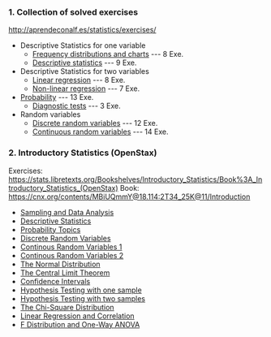 ### 1. Collection of solved exercises
http://aprendeconalf.es/statistics/exercises/ 
* Descriptive Statistics for one variable
  * [Frequency distributions and charts](http://aprendeconalf.es/statistics/exercises/frequency_charts.html) --- 8 Exe.
  * [Descriptive statistics](http://aprendeconalf.es/statistics/exercises/statistics.html) --- 9 Exe.
* Descriptive Statistics for two variables
  * [Linear regression](http://aprendeconalf.es/statistics/exercises/linear_regression.html) --- 8 Exe.
  * [Non-linear regression](http://aprendeconalf.es/statistics/exercises/non_linear_regression.html) --- 7 Exe.
* [Probability](http://aprendeconalf.es/statistics/exercises/probability.html) --- 13 Exe.
  * [Diagnostic tests](http://aprendeconalf.es/statistics/exercises/diagnostic_tests.html) --- 3 Exe.
* Random variables
  * [Discrete random variables](http://aprendeconalf.es/statistics/exercises/discrete_random_variables.html) --- 12 Exe.
  * [Continuous random variables](http://aprendeconalf.es/statistics/exercises/continuous_random_variables.html) --- 14 Exe.

### 2. Introductory Statistics (OpenStax) 
Exercises: https://stats.libretexts.org/Bookshelves/Introductory_Statistics/Book%3A_Introductory_Statistics_(OpenStax)
Book: https://cnx.org/contents/MBiUQmmY@18.114:2T34_25K@11/Introduction
* [Sampling and Data Analysis](https://stats.libretexts.org/Bookshelves/Introductory_Statistics/Book%3A_Introductory_Statistics_(OpenStax)/01%3A_Sampling_and_Data/1.E%3A_Sampling_and_Data_(Exercises))
* [Descriptive Statistics](https://stats.libretexts.org/Bookshelves/Introductory_Statistics/Book%3A_Introductory_Statistics_(OpenStax)/02%3A_Descriptive_Statistics/2.E%3A_Descriptive_Statistics_(Exercises))
* [Probability Topics](https://stats.libretexts.org/Bookshelves/Introductory_Statistics/Book%3A_Introductory_Statistics_(OpenStax)/03%3A_Probability_Topics/3.E%3A_Probability_Topics_(Exericses))
* [Discrete Random Variables](https://stats.libretexts.org/Bookshelves/Introductory_Statistics/Book%3A_Introductory_Statistics_(OpenStax)/04%3A_Discrete_Random_Variables/4.E%3A_Discrete_Random_Variables_(Exercises))
* [Continous Random Variables 1](https://stats.libretexts.org/Bookshelves/Introductory_Statistics/Book%3A_Introductory_Statistics_(OpenStax)/05%3A_Continuous_Random_Variables/5.E%3A_Exercises)
* [Continous Random Variables 2](https://stats.libretexts.org/Bookshelves/Introductory_Statistics/Book%3A_Introductory_Statistics_(OpenStax)/05%3A_Continuous_Random_Variables/5.E%3A_Continuous_Random_Variables_(Exercises))
* [The Normal Distribution](https://stats.libretexts.org/Bookshelves/Introductory_Statistics/Book%3A_Introductory_Statistics_(OpenStax)/06%3A_The_Normal_Distribution/6.E%3A_The_Normal_Distribution_(Exercises))
* [The Central Limit Theorem](https://stats.libretexts.org/Bookshelves/Introductory_Statistics/Book%3A_Introductory_Statistics_(OpenStax)/07%3A_The_Central_Limit_Theorem/7.E%3A_The_Central_Limit_Theorem_(Exercises))
* [Confidence Intervals](https://stats.libretexts.org/Bookshelves/Introductory_Statistics/Book%3A_Introductory_Statistics_(OpenStax)/08%3A_Confidence_Intervals/8.E%3A_Confidence_Intervals_(Exercises))
* [Hypothesis Testing with one sample](https://stats.libretexts.org/Bookshelves/Introductory_Statistics/Book%3A_Introductory_Statistics_(OpenStax)/09%3A_Hypothesis_Testing_with_One_Sample/9.E%3A_Hypothesis_Testing_with_One_Sample_(Exercises))
* [Hypothesis Testing with two samples](https://stats.libretexts.org/Bookshelves/Introductory_Statistics/Book%3A_Introductory_Statistics_(OpenStax)/10%3A_Hypothesis_Testing_with_Two_Samples/10.E%3A_Hypothesis_Testing_with_Two_Samples_(Exercises))
* [The Chi-Square Distribution](https://stats.libretexts.org/Bookshelves/Introductory_Statistics/Book%3A_Introductory_Statistics_(OpenStax)/11%3A_The_Chi-Square_Distribution/11.E%3A_The_Chi-Square_Distribution_(Exercises))
* [Linear Regression and Correlation](https://stats.libretexts.org/Bookshelves/Introductory_Statistics/Book%3A_Introductory_Statistics_(OpenStax)/12%3A_Linear_Regression_and_Correlation/12.E%3A_Linear_Regression_and_Correlation_(Exercises))
* [F Distribution and One-Way ANOVA](https://stats.libretexts.org/Bookshelves/Introductory_Statistics/Book%3A_Introductory_Statistics_(OpenStax)/13%3A_F_Distribution_and_One-Way_ANOVA/13.E%3A_F_Distribution_and_One-Way_ANOVA_(Exercises))

